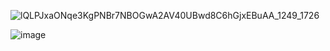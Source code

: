 


![lQLPJxaONqe3KgPNBr7NBOGwA2AV40UBwd8C6hGjxEBuAA_1249_1726](https://user-images.githubusercontent.com/36963108/182768542-9f89197d-7c24-4e97-b973-cf59fb99f2e2.png)


![image](https://user-images.githubusercontent.com/36963108/182768611-7f64df8f-a90a-4057-8e7d-dd927bfdc756.png)
